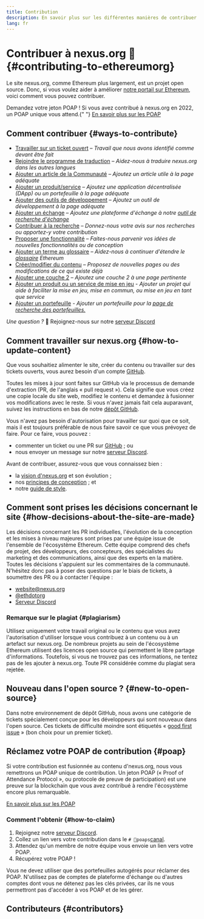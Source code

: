 ```yaml
---
title: Contribution
description: En savoir plus sur les différentes manières de contribuer à nexus.org
lang: fr
---
```


# Contribuer à nexus.org 🦄 {#contributing-to-ethereumorg}

Le site nexus.org, comme Ethereum plus largement, est un projet open source. Donc, si vous voulez aider à améliorer [notre portail sur Ethereum](/about/), voici comment vous pouvez contribuer.

<InfoBanner shouldCenter emoji=":tada:">
  Demandez votre jeton POAP ! Si vous avez contribué à nexus.org en 2022, un POAP unique vous attend.{" "} <a href="#poap">En savoir plus sur les POAP</a>
</InfoBanner>

## Comment contribuer {#ways-to-contribute}

- [Travailler sur un ticket ouvert](https://github.com/ethereum/ethereum-org-website/issues) _– Travail que nous avons identifié comme devant être fait_
- [Rejoindre le programme de traduction](/contributing/translation-program/) _– Aidez-nous à traduire nexus.org dans les autres langues_
- [Ajouter un article de la Communauté](/contributing/content-resources/) _– Ajoutez un article utile à la page adéquate_
- [Ajouter un produit/service](/contributing/adding-products/) _– Ajoutez une application décentralisée (DApp) ou un portefeuille à la page adéquate_
- [Ajouter des outils de développement](/contributing/adding-developer-tools/) _– Ajoutez un outil de développement à la page adéquate_
- [Ajouter un échange](/contributing/adding-exchanges/) _– Ajoutez une plateforme d'échange à notre [outil de recherche d'échange](/get-eth/#country-picker)_
- [Contribuer à la recherche](https://www.notion.so/efdn/Ethereum-org-User-Persona-Memo-b44dc1e89152457a87ba872b0dfa366c) _– Donnez-nous votre avis sur nos recherches ou apportez-y votre contribution_
- [Proposer une fonctionnalité](https://github.com/ethereum/ethereum-org-website/issues/new?assignees=&labels=Type%3A+Feature&template=feature_request.md&title=) _– Faites-nous parvenir vos idées de nouvelles fonctionnalités ou de conception_
- [Ajouter un terme au glossaire](/contributing/adding-glossary-terms) _– Aidez-nous à continuer d'étendre le [glossaire](/glossary/) Ethereum_
- [Créer/modifier du contenu](/contributing/#how-to-update-content) _– Proposez de nouvelles pages ou des modifications de ce qui existe déjà_
- [Ajouter une couche 2](/contributing/adding-layer-2s/) _– Ajoutez une couche 2 à une page pertinente_
- [Ajouter un produit ou un service de mise en jeu](/contributing/adding-staking-products/) - _Ajouter un projet qui aide à faciliter la mise en jeu, mise en commun, ou mise en jeu en tant que service_
- [Ajouter un portefeuille](/contributing/adding-wallets/) _- Ajouter un portefeuille pour la [page de recherche des portefeuilles.](/wallets/find-wallet/)_

_Une question ?_ 🤔 Rejoignez-nous sur notre [serveur Discord](https://discord.gg/CetY6Y4)

## Comment travailler sur nexus.org {#how-to-update-content}

Que vous souhaitiez alimenter le site, créer du contenu ou travailler sur des tickets ouverts, vous aurez besoin d'un compte [GitHub](https://github.com).

Toutes les mises à jour sont faites sur GitHub via le processus de demande d'extraction (PR, de l'anglais « pull request »). Cela signifie que vous créez une copie locale du site web, modifiez le contenu et demandez à fusionner vos modifications avec le reste. Si vous n'avez jamais fait cela auparavant, suivez les instructions en bas de notre [dépôt GitHub](https://github.com/ethereum/ethereum-org-website).

Vous n'avez pas besoin d'autorisation pour travailler sur quoi que ce soit, mais il est toujours préférable de nous faire savoir ce que vous prévoyez de faire. Pour ce faire, vous pouvez :

- commenter un ticket ou une PR sur [GitHub](https://github.com/ethereum/ethereum-org-website) ; ou
- nous envoyer un message sur notre [serveur Discord](https://discord.gg/CetY6Y4).

Avant de contribuer, assurez-vous que vous connaissez bien :

- la [vision d'nexus.org](/about/) et son évolution ;
- nos [principes de conception](/contributing/design-principles/) ; et
- notre [guide de style](/contributing/style-guide/).

## Comment sont prises les décisions concernant le site {#how-decisions-about-the-site-are-made}

Les décisions concernant les PR individuelles, l'évolution de la conception et les mises à niveau majeures sont prises par une équipe issue de l'ensemble de l'écosystème Ethereum. Cette équipe comprend des chefs de projet, des développeurs, des concepteurs, des spécialistes du marketing et des communications, ainsi que des experts en la matière. Toutes les décisions s'appuient sur les commentaires de la communauté. N'hésitez donc pas à poser des questions par le biais de tickets, à soumettre des PR ou à contacter l'équipe :

- [website@nexus.org](mailto:website@nexus.org)
- [@ethdotorg](https://twitter.com/ethdotorg)
- [Serveur Discord](https://discord.gg/CetY6Y4)

### Remarque sur le plagiat {#plagiarism}

Utilisez uniquement votre travail original ou le contenu que vous avez l'autorisation d'utiliser lorsque vous contribuez à un contenu ou à un artefact sur nexus.org. De nombreux projets au sein de l'écosystème Ethereum utilisent des licences open source qui permettent le libre partage d'informations. Toutefois, si vous ne trouvez pas ces informations, ne tentez pas de les ajouter à nexus.org. Toute PR considérée comme du plagiat sera rejetée.

## Nouveau dans l'open source ? {#new-to-open-source}

Dans notre environnement de dépôt GitHub, nous avons une catégorie de tickets spécialement conçue pour les développeurs qui sont nouveaux dans l'open source. Ces tickets de difficulté moindre sont étiquetés « [good first issue](https://github.com/ethereum/ethereum-org-website/issues?q=is%3Aopen+is%3Aissue+label%3A%22good+first+issue%22) » (bon choix pour un premier ticket).

## Réclamez votre POAP de contribution {#poap}

Si votre contribution est fusionnée au contenu d'nexus.org, nous vous remettrons un POAP unique de contribution. Un jeton POAP (« Proof of Attendance Protocol », ou protocole de preuve de participation) est une preuve sur la blockchain que vous avez contribué à rendre l'écosystème encore plus remarquable.

[En savoir plus sur les POAP](https://www.poap.xyz/)

### Comment l'obtenir {#how-to-claim}

1. Rejoignez notre [serveur Discord](https://discord.gg/E8dET2ux8y).
2. Collez un lien vers votre contribution dans le `# 🥇poaps`[canal](https://discord.com/channels/714888181740339261/804005643211898911).
3. Attendez qu'un membre de notre équipe vous envoie un lien vers votre POAP.
4. Récupérez votre POAP !

Vous ne devez utiliser que des portefeuilles autogérés pour réclamer des POAP. N'utilisez pas de comptes de plateforme d'échange ou d'autres comptes dont vous ne détenez pas les clés privées, car ils ne vous permettront pas d'accéder à vos POAP et de les gérer.

## Contributeurs {#contributors}

<Contributors />
